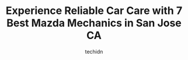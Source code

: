 ---
layout: ampstory
image: https://images.unsplash.com/photo-1623564493214-6137dff043ad?ixlib=rb-4.0.3&ixid=MnwxMjA3fDB8MHxwaG90by1wYWdlfHx8fGVufDB8fHx8&auto=format&fit=crop&w=640&h=853&q=80
author: techidn
featured: false
description: Searching for the finest Mazda Mechanic in San Jose CA, USA? Look no further than the 7 best Mazda Mechanic in the area, where youll find a team of highly qualified professionals ready to h
title: Experience Reliable Car Care with 7 Best Mazda Mechanics in San Jose CA
cover:
   title: Experience Reliable Car Care with 7 Best Mazda Mechanics in San Jose CA
   subtitle: Rickpate
   background: https://images.unsplash.com/photo-1623564493214-6137dff043ad?ixlib=rb-4.0.3&ixid=MnwxMjA3fDB8MHxwaG90by1wYWdlfHx8fGVufDB8fHx8&auto=format&fit=crop&w=640&h=853&q=80

pages: 
 - layout: thirds
   top: <h1>#1 AKINS AUTO REPAIR</h1>
   bottom: "<p>Most reasonably priced service my 2015 BMW had been through. Good communication and honest inputs. They replace with original parts and use BMW recommended oil n stuff. I</p>"
   background: https://www.knot35.com/toplist/wp-content/uploads/2023/06/best-mazda-mechanic-1-in-san-jose-ca-1685839906.jpeg
   backgroundblur: true
 - layout: thirds
   top: <h1>#2 Michael & Company, Inc -Auto Body Shop and Auto Repair Shop in San Jose, CA</h1>
   bottom: "<p>380 Lincoln Ave, San Jose, CA 95126, United States</p>"
   background: https://www.knot35.com/toplist/wp-content/uploads/2023/06/best-mazda-mechanic-2-in-san-jose-ca-1685839907.jpeg
   cta:
      link: https://www.knot35.com/toplist/experience-reliable-car-care-with-7-best-mazda-mechanics-in-san-jose-ca/
      text: Experience Reliable Car Care with 7 Best Mazda Mechanics in San Jose CA
 - layout: thirds
   top: <h1>#3 Alvins Auto Center</h1>
   bottom: "<p>850 Lincoln Ave, San Jose, CA 95126, United States</p>"
   background: https://www.knot35.com/toplist/wp-content/uploads/2023/06/best-mazda-mechanic-3-in-san-jose-ca-1685839907.jpeg
   cta:
      link: https://www.knot35.com/toplist/experience-reliable-car-care-with-7-best-mazda-mechanics-in-san-jose-ca/
      text: Experience Reliable Car Care with 7 Best Mazda Mechanics in San Jose CA
 - layout: thirds
   top: <h1>#4 Stevens Creek Mazda Service Center</h1>
   bottom: "<p>4250 Stevens Creek Blvd, San Jose, CA 95129, United States</p>"
   background: https://images.unsplash.com/photo-1591393223703-56fe1347ac62?ixlib=rb-4.0.3&ixid=MnwxMjA3fDB8MHxwaG90by1wYWdlfHx8fGVufDB8fHx8&auto=format&fit=crop&w=640&h=853&q=80
   cta:
      link: https://www.knot35.com/toplist/experience-reliable-car-care-with-7-best-mazda-mechanics-in-san-jose-ca/
      text: Experience Reliable Car Care with 7 Best Mazda Mechanics in San Jose CA
 - layout: thirds
   top: <h1>#5 Capitol Mazda Service Center</h1>
   bottom: "<p>980 Capitol Expressway Auto Mall, San Jose, CA 95136, United States</p>"
   background: https://images.unsplash.com/photo-1552083974-186346191183?ixlib=rb-4.0.3&ixid=MnwxMjA3fDB8MHxwaG90by1wYWdlfHx8fGVufDB8fHx8&auto=format&fit=crop&w=640&h=853&q=80
   cta:
      link: https://www.knot35.com/toplist/experience-reliable-car-care-with-7-best-mazda-mechanics-in-san-jose-ca/
      text: Experience Reliable Car Care with 7 Best Mazda Mechanics in San Jose CA
 - layout: thirds
   top: <h1>#6 Subaru Service & Repair - PM Autoworks</h1>
   bottom: "<p>226 Phelan Ave unit b, San Jose, CA 95112, United States</p>"
   background: https://images.unsplash.com/photo-1632260260864-caf7fde5ec36?ixlib=rb-4.0.3&ixid=MnwxMjA3fDB8MHxwaG90by1wYWdlfHx8fGVufDB8fHx8&auto=format&fit=crop&w=640&h=853&q=80
   cta:
      link: https://www.knot35.com/toplist/experience-reliable-car-care-with-7-best-mazda-mechanics-in-san-jose-ca/
      text: Experience Reliable Car Care with 7 Best Mazda Mechanics in San Jose CA
 - layout: thirds
   top: <h1>#7 Mr Mazda</h1>
   bottom: "<p>901 Camden Ave #1, Campbell, CA 95008, United States</p>"
   background: https://images.unsplash.com/photo-1534312527009-56c7016453e6?ixlib=rb-4.0.3&ixid=MnwxMjA3fDB8MHxwaG90by1wYWdlfHx8fGVufDB8fHx8&auto=format&fit=crop&w=640&h=853&q=80
   cta:
      link: https://www.knot35.com/toplist/experience-reliable-car-care-with-7-best-mazda-mechanics-in-san-jose-ca/
      text: Experience Reliable Car Care with 7 Best Mazda Mechanics in San Jose CA
 - layout: thirds
   middle: Continue reading...
   background: https://images.unsplash.com/photo-1613843873231-1447db182f97?ixlib=rb-4.0.3&ixid=MnwxMjA3fDB8MHxwaG90by1wYWdlfHx8fGVufDB8fHx8&auto=format&fit=crop&w=640&h=853&q=80
   cta:
      link: https://www.knot35.com/toplist/experience-reliable-car-care-with-7-best-mazda-mechanics-in-san-jose-ca/
      text: Experience Reliable Car Care with 7 Best Mazda Mechanics in San Jose CA
      
---